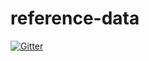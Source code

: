 # reference-data

[![Gitter](https://badges.gitter.im/Join%20Chat.svg)](https://gitter.im/terraref/reference-data?utm_source=badge&utm_medium=badge&utm_campaign=pr-badge&utm_content=badge)